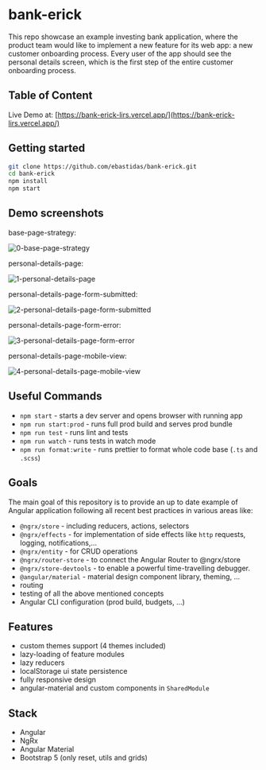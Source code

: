 # bank-erick

This repo showcase an example investing bank application, where the product team would like to implement a new feature for its web app: a new customer onboarding process. Every user of the app should see the personal details screen, which is the first step of the entire customer onboarding process.

## Table of Content

Live Demo at: [https://bank-erick-lirs.vercel.app/](https://bank-erick-lirs.vercel.app/)

## Getting started

```bash
git clone https://github.com/ebastidas/bank-erick.git
cd bank-erick
npm install
npm start
```

## Demo screenshots

base-page-strategy:

![0-base-page-strategy](docs/demo-screenshots/0-base-page-strategy.png)

personal-details-page:

![1-personal-details-page](docs/demo-screenshots/1-personal-details-page.png)

personal-details-page-form-submitted:

![2-personal-details-page-form-submitted](docs/demo-screenshots/2-personal-details-page-form-submitted.png)

personal-details-page-form-error:

![3-personal-details-page-form-error](docs/demo-screenshots/3-personal-details-page-form-error.png)

personal-details-page-mobile-view:

![4-personal-details-page-mobile-view](docs/demo-screenshots/4-personal-details-page-mobile-view.png)

## Useful Commands

- `npm start` - starts a dev server and opens browser with running app
- `npm run start:prod` - runs full prod build and serves prod bundle
- `npm run test` - runs lint and tests
- `npm run watch` - runs tests in watch mode
- `npm run format:write` - runs prettier to format whole code base (`.ts` and `.scss`)

## Goals

The main goal of this repository is to provide an up to date example of Angular application following all recent best practices in various areas like:

- `@ngrx/store` - including reducers, actions, selectors
- `@ngrx/effects` - for implementation of side effects like `http` requests, logging, notifications,...
- `@ngrx/entity` - for CRUD operations
- `@ngrx/router-store` - to connect the Angular Router to @ngrx/store
- `@ngrx/store-devtools` - to enable a powerful time-travelling debugger.
- `@angular/material` - material design component library, theming, ...
- routing
- testing of all the above mentioned concepts
- Angular CLI configuration (prod build, budgets, ...)

## Features

- custom themes support (4 themes included)
- lazy-loading of feature modules
- lazy reducers
- localStorage ui state persistence
- fully responsive design
- angular-material and custom components in `SharedModule`

## Stack

- Angular
- NgRx
- Angular Material
- Bootstrap 5 (only reset, utils and grids)
